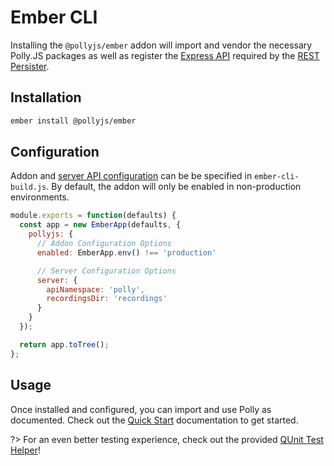 # Ember CLI

Installing the `@pollyjs/ember` addon will import and vendor the necessary
Polly.JS packages as well as register the [Express API](node-server/express-integrations)
required by the [REST Persister](persisters/rest).

## Installation

```bash
ember install @pollyjs/ember
```

## Configuration

Addon and [server API configuration](node-server/overview#api-configuration) can be
be specified in `ember-cli-build.js`. By default, the addon will only be
enabled in non-production environments.

```js
module.exports = function(defaults) {
  const app = new EmberApp(defaults, {
    pollyjs: {
      // Addon Configuration Options
      enabled: EmberApp.env() !== 'production'

      // Server Configuration Options
      server: {
        apiNamespace: 'polly',
        recordingsDir: 'recordings'
      }
    }
  });

  return app.toTree();
};
```

## Usage

Once installed and configured, you can import and use Polly as documented. Check
out the [Quick Start](quick-start#usage) documentation to get started.

?> For an even better testing experience, check out the provided
[QUnit Test Helper](testing-frameworks/qunit)!
